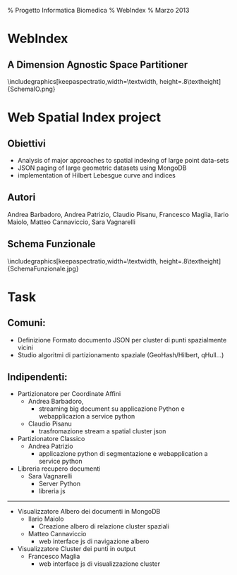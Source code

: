 % Progetto Informatica Biomedica
% WebIndex
% Marzo 2013

# WebIndex

## A Dimension Agnostic Space Partitioner
\includegraphics[keepaspectratio,width=\textwidth, height=.8\textheight]{SchemaIO.png} 

# Web Spatial Index project

## Obiettivi

- Analysis of major approaches to spatial indexing of large point data-sets
- JSON paging of large geometric datasets using MongoDB
- implementation of Hilbert Lebesgue curve and indices

## Autori

Andrea Barbadoro, Andrea Patrizio, Claudio Pisanu, Francesco Maglia, Ilario Maiolo, Matteo Cannaviccio, Sara Vagnarelli

## Schema Funzionale
\includegraphics[keepaspectratio,width=\textwidth, height=.8\textheight]{SchemaFunzionale.jpg} 

# Task

## Comuni:

- Definizione Formato documento JSON per cluster di punti spazialmente vicini
- Studio algoritmi di partizionamento spaziale (GeoHash/Hilbert, qHull...)

## Indipendenti:
- Partizionatore per Coordinate Affini
    - Andrea Barbadoro,
    	- streaming big document su applicazione Python e webapplicazion a service python
    - Claudio Pisanu
    	- trasfromazione stream a spatial cluster json 
- Partizionatore Classico
    - Andrea Patrizio
    	- applicazione python di segmentazione e webapplication a service python
- Libreria recupero documenti
    - Sara Vagnarelli
    	- Server Python
    	- libreria js

---

- Visualizzatore Albero dei documenti in MongoDB
	- Ilario Maiolo
		- Creazione albero di relazione cluster spaziali 
	- Matteo Cannaviccio
		- web interface js di navigazione albero
- Visualizzatore Cluster dei punti in output
	- Francesco Maglia
		- web interface js di visualizzazione cluster

